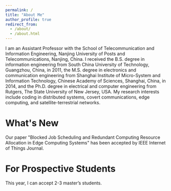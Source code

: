 ```yaml
---
permalink: /
title: "About Me"
author_profile: true
redirect_from: 
  - /about/
  - /about.html
---
```




I am an Assistant Professor with the School of Telecommunication and Information Engineering, Nanjing University of Posts and Telecommunications, Nanjing, China.
I received the B.S. degree in information engineering from South China University of Technology, Guangzhou, China, in 2011, the M.S. degree in electronics and communication engineering from Shanghai Institute of Micro-System and Information Technology, Chinese Academy of Sciences, Shanghai, China, in 2014, and the Ph.D. degree in electrical and computer engineering from Rutgers, The State University of New Jersey, USA. My research interests include coding in distributed systems, covert communications, edge computing, and satellite-terrestrial networks.

What's New
======
Our paper "Blocked Job Scheduling and Redundant Computing Resource Allocation in Edge Computing Systems" has been accepted by IEEE Internet of Things Journal.

For Prospective Students
======
This year, I can accept 2-3 master’s students.
